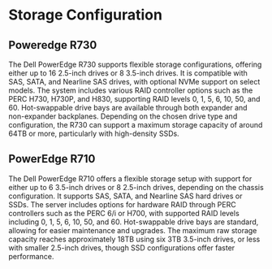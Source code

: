 # Storage Configuration

## Poweredge R730
The Dell PowerEdge R730 supports flexible storage configurations, offering either up to 16 2.5-inch drives or 8 3.5-inch drives. It is compatible with SAS, SATA, and Nearline SAS drives, with optional NVMe support on select models. The system includes various RAID controller options such as the PERC H730, H730P, and H830, supporting RAID levels 0, 1, 5, 6, 10, 50, and 60. Hot-swappable drive bays are available through both expander and non-expander backplanes. Depending on the chosen drive type and configuration, the R730 can support a maximum storage capacity of around 64TB or more, particularly with high-density SSDs.


## PowerEdge R710
The Dell PowerEdge R710 offers a flexible storage setup with support for either up to 6 3.5-inch drives or 8 2.5-inch drives, depending on the chassis configuration. It supports SAS, SATA, and Nearline SAS hard drives or SSDs. The server includes options for hardware RAID through PERC controllers such as the PERC 6/i or H700, with supported RAID levels including 0, 1, 5, 6, 10, 50, and 60. Hot-swappable drive bays are standard, allowing for easier maintenance and upgrades. The maximum raw storage capacity reaches approximately 18TB using six 3TB 3.5-inch drives, or less with smaller 2.5-inch drives, though SSD configurations offer faster performance.